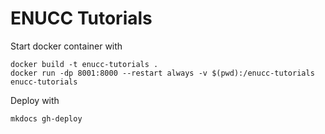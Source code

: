 # ENUCC Tutorials

Start docker container with

```
docker build -t enucc-tutorials .
docker run -dp 8001:8000 --restart always -v $(pwd):/enucc-tutorials enucc-tutorials
```

Deploy with
```
mkdocs gh-deploy
```
